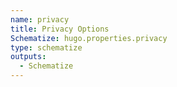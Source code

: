 ```yaml
---
name: privacy
title: Privacy Options
Schematize: hugo.properties.privacy
type: schematize
outputs:
  - Schematize
---
```

